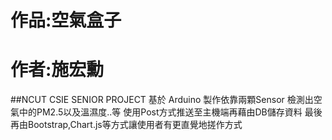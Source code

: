 # 作品:空氣盒子 
# 作者:施宏勳
  ##NCUT CSIE SENIOR PROJECT
    基於 Arduino 製作依靠兩顆Sensor 檢測出空氣中的PM2.5以及溫濕度..等
    使用Post方式推送至主機端再藉由DB儲存資料
    最後再由Bootstrap,Chart.js等方式讓使用者有更直覺地搓作方式
